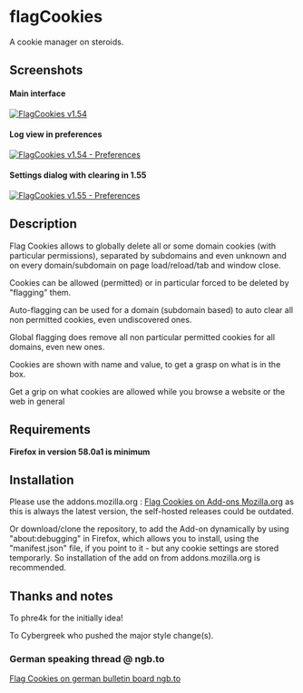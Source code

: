 # flagCookies
A cookie manager on steroids.


## Screenshots

#### Main interface

[![FlagCookies v1.54](https://www.picflash.org/img/2017/12/27/eknl0uj9lt6tfww.png "Flag Cookies v1.54")](https://www.picflash.org/viewer.php?img=eknl0uj9lt6tfww.png)

#### Log view in preferences

[![FlagCookies v1.54 - Preferences](https://www.picflash.org/img/2017/12/27/21ddkv2jjlaz2jr.png "Version 1.54 - Log view in preferences")](https://www.picflash.org/viewer.php?img=21ddkv2jjlaz2jr.png)

#### Settings dialog with clearing in 1.55

[![FlagCookies v1.55 - Preferences](https://www.picflash.org/img/2017/12/28/b731uwf22iks7dj.png "Settings view in version 1.55, with option to clear all stored settings and data")](https://www.picflash.org/viewer.php?img=b731uwf22iks7dj.png)

## Description

Flag Cookies allows to globally delete all or some domain cookies (with particular permissions), separated by subdomains and even unknown and on every domain/subdomain on page load/reload/tab and window close.

Cookies can be allowed (permitted) or in particular forced to be deleted by "flagging" them.

Auto-flagging can be used for a domain (subdomain based) to auto clear all non permitted cookies, even undiscovered ones.

Global flagging does remove all non particular permitted cookies for all domains, even new ones.

Cookies are shown with name and value, to get a grasp on what is in the box.

Get a grip on what cookies are allowed while you browse a website or the web in general


## Requirements

**Firefox in version 58.0a1 is minimum**


## Installation

Please use the addons.mozilla.org : [Flag Cookies on Add-ons Mozilla.org](https://addons.mozilla.org/en-US/firefox/addon/flag-cookies/) as this is always the latest version, the self-hosted releases could be outdated.

Or download/clone the repository, to add the Add-on dynamically by using "about:debugging" in Firefox, which allows you to install, using the "manifest.json" file, if you point to it - but any cookie settings are stored temporarly. So installation of the add on from addons.mozilla.org is recommended.

## Thanks and notes

To phre4k for the initially idea!

To Cybergreek who pushed the major style change(s).

### German speaking thread @ ngb.to
[Flag Cookies on german bulletin board ngb.to](https://ngb.to/threads/32496-Firefox-Addon-FlagCookies)
